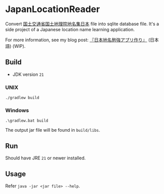 # JapanLocationReader

Convert [国土交通省国土地理院地名集日本](https://www.gsi.go.jp/kihonjohochousa/gazetteer.html) file into
sqlite database file. It's a side project of a Japanese location name learning application.

For more information, see my blog post: [『日本地名勉強アプリ作り』](https://blog.galiren.me/japan-location-name-app) (日本語) (WIP).

## Build

- JDK version `21`
### UNIX
```shell
./gradlew build
```

### Windows

```shell
.\gradlew.bat build
```

The output jar file will be found in `build/libs`.

## Run

Should have JRE `21` or newer installed.
## Usage

Refer `java -jar <jar file> --help`.
